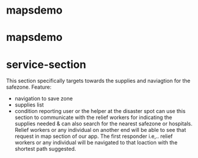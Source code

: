 # mapsdemo
# mapsdemo
# service-section
This section specifically targets towards the supplies and naviagtion for the safezone.
Feature:
* navigation to save zone
* supplies list
* condition reporting 
user or the helper at the disaster spot can use this section to communicate with the relief workers for indicating the supplies needed & can also search for the nearest 
safezone or hospitals.
Relief workers or any individual on another end will be able to see that request in map 
section of our app.
The first responder i.e,.. relief workers or any individual will be navigated to that 
loaction with the shortest path suggested. 
